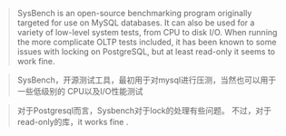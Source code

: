 >SysBench is an open-source benchmarking program originally targeted for use on MySQL databases. It can also be used for a variety of low-level system tests, from CPU to disk I/O.
When running the more complicate OLTP tests included, it has been known to some issues with locking on PostgreSQL, but at least read-only it seems to work fine.

>SysBench，开源测试工具，最初用于对mysql进行压测，当然也可以用于一些低级别的 CPU以及I/O性能测试

>对于Postgresql而言，Sysbench对于lock的处理有些问题。 不过，对于read-only的库，it works fine .

